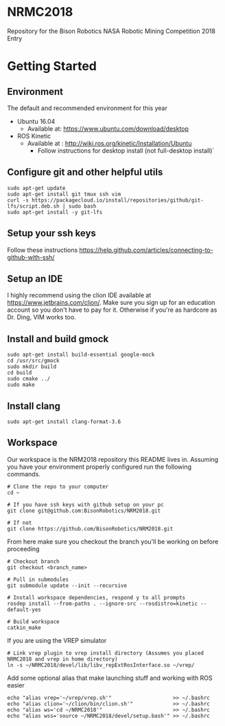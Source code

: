 # NRMC2018
Repository for the Bison Robotics NASA Robotic Mining Competition 2018 Entry

# Getting Started
## Environment
The default and recommended environment for this year
- Ubuntu 16.04 
  - Available at: https://www.ubuntu.com/download/desktop
- ROS Kinetic
  - Available at : http://wiki.ros.org/kinetic/Installation/Ubuntu
    - Follow instructions for desktop install (not full-desktop install)`

## Configure git and other helpful utils
```
sudo apt-get update
sudo apt-get install git tmux ssh vim
curl -s https://packagecloud.io/install/repositories/github/git-lfs/script.deb.sh | sudo bash 
sudo apt-get install -y git-lfs
```

## Setup your ssh keys
Follow these instructions https://help.github.com/articles/connecting-to-github-with-ssh/

## Setup an IDE
I highly recommend using the clion IDE available at https://www.jetbrains.com/clion/. Make sure you sign up for an education account so you don't have to pay for it. Otherwise if you're as hardcore as Dr. Ding, VIM works too.

## Install and build gmock
```
sudo apt-get install build-essential google-mock
cd /usr/src/gmock
sudo mkdir build
cd build
sudo cmake ../
sudo make
```

## Install clang
```
sudo apt-get install clang-format-3.6
```

## Workspace
Our workspace is the NRM2018 repository this README lives in. Assuming you have your environment properly configured
run the following commands.

```
# Clone the repo to your computer
cd ~

# If you have ssh keys with github setup on your pc
git clone git@github.com:BisonRobotics/NRM2018.git

# If not
git clone https://github.com/BisonRobotics/NRM2018.git
````
From here make sure you checkout the branch you'll be working on before proceeding
```
# Checkout branch
git checkout <branch_name>

# Pull in submodules
git submodule update --init --recursive

# Install workspace dependencies, respond y to all prompts
rosdep install --from-paths . --ignore-src --rosdistro=kinetic --default-yes

# Build workspace
catkin_make
```
If you are using the VREP simulator
```
# Link vrep plugin to vrep install directory (Assumes you placed NRMC2018 and vrep in home directory)
ln -s ~/NRMC2018/devel/lib/libv_repExtRosInterface.so ~/vrep/
```
Add some optional alias that make launching stuff and working with ROS easier
```
echo "alias vrep='~/vrep/vrep.sh'"                    >> ~/.bashrc
echo "alias clion='~/clion/bin/clion.sh'"             >> ~/.bashrc
echo "alias ws='cd ~/NRMC2018'"                       >> ~/.bashrc
echo "alias wss='source ~/NRMC2018/devel/setup.bash'" >> ~/.bashrc
```



